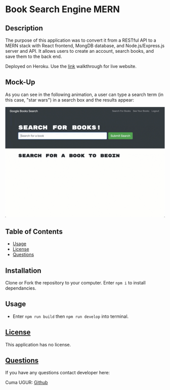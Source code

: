 # Book Search Engine MERN

## Description
The purpose of this application was to convert it from a RESTful API to a MERN stack with React frontend, MongDB database, and Node.js/Express.js server and API. It allows users to create an account, search books, and save them to the back end.


Deployed on Heroku. Use the [link](https://coding-boot-camp.github.io/full-stack/mongodb/deploy-with-heroku-and-mongodb-atlas) walkthrough for live website.


## Mock-Up

As you can see in the following animation, a user can type a search term (in this case, "star wars") in a search box and the results appear:

![Animation shows "star wars" typed into a search box and books about Star Wars appearing as results.](./Assets/21-mern-homework-demo-01.gif)


## Table of Contents
  * [Usage](#usage)
  * [License](#license)
  * [Questions](#questions)

## Installation

Clone or Fork the repository to your computer. Enter `npm i` to install dependancies.

## Usage

- Enter `npm run build` then `npm run develop` into terminal.



## [License](#table-of-contents)
This application has no license.



## [Questions](#Table-of-Contents)
If you have any questions contact developer here:

Cuma UGUR: [Github](https://github.com/cumauu73)

